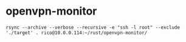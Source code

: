 # openvpn-monitor

`rsync --archive --verbose --recursive -e "ssh -l root" --exclude './target' . rico@10.0.0.114:~/rust/openvpn-monitor/`

